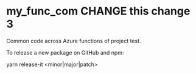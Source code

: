 # my_func_com  CHANGE this change 3

Common code across Azure functions of project test.


To release a new package on GitHub and npm:

yarn release-it <minor|major|patch>
